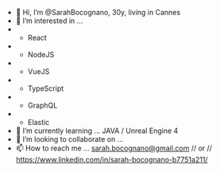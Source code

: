 - 👋 Hi, I’m @SarahBocognano, 30y, living in Cannes
- 👀 I’m interested in ... 
- * React 
- * NodeJS
- * VueJS
- * TypeScript
- * GraphQL
- * Elastic 
- 🌱 I’m currently learning ... JAVA / Unreal Engine 4
- 💞️ I’m looking to collaborate on ... 
- 📫 How to reach me ... sarah.bocognano@gmail.com  // or // https://www.linkedin.com/in/sarah-bocognano-b7751a211/

<!---
SarahBocognano/SarahBocognano is a ✨ special ✨ repository because its `README.md` (this file) appears on your GitHub profile.
You can click the Preview link to take a look at your changes.
--->
